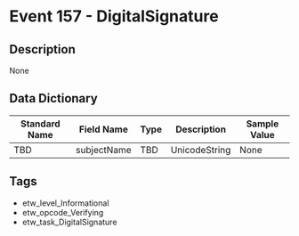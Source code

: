 # Event 157 - DigitalSignature

## Description
None

## Data Dictionary
|Standard Name|Field Name|Type|Description|Sample Value|
|---|---|---|---|---|
|TBD|subjectName|TBD|UnicodeString|None|None|

## Tags
* etw_level_Informational
* etw_opcode_Verifying
* etw_task_DigitalSignature